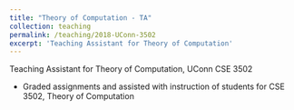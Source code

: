 ```yaml
---
title: "Theory of Computation - TA"
collection: teaching
permalink: /teaching/2018-UConn-3502
excerpt: 'Teaching Assistant for Theory of Computation'
---
```


Teaching Assistant for Theory of Computation, UConn CSE 3502
  * Graded assignments and assisted with instruction of students for CSE 3502, Theory of Computation